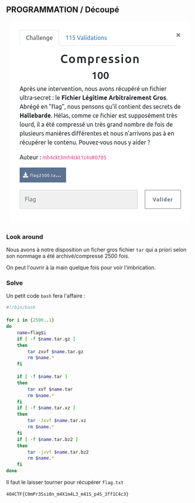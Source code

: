 ## PROGRAMMATION / Découpé

<p align="center">
  <img src="img/consignes.png" />
</p>


### Look around

Nous avons à notre disposition un ficher gros fichier `tar` qui a priori selon son nommage a été archivé/compressé 2500 fois.

On peut l'ouvrir à la main quelque fois pour voir l'imbrication.

### Solve

Un petit code `bash` fera l'affaire :

```bash
#!/bin/bash

for i in {2500..1}
do
    name=flag$i
    if [ -f $name.tar.gz ]
    then
        tar zxvf $name.tar.gz
        rm $name.*
    fi

    if [ -f $name.tar ]
    then
        tar xvf $name.tar
        rm $name.*
    fi
    if [ -f $name.tar.xz ]
    then
        tar -Jxvf $name.tar.xz
        rm $name.*
    fi
    if [ -f $name.tar.bz2 ]
    then
        tar -jxvf $name.tar.bz2
        rm $name.*
    fi
done
```

Il faut le laisser tourner pour récupérer `flag.txt`

`404CTF{C0mPr3Ssi0n_m4X1m4L3_m41S_p4S_3ff1C4c3}`
